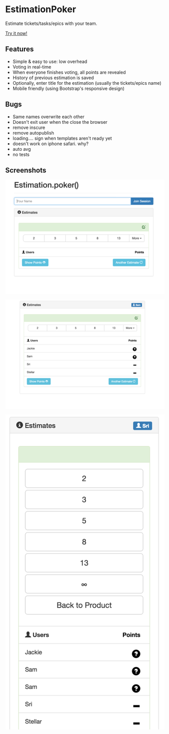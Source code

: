 EstimationPoker
===============

Estimate tickets/tasks/epics with your team.

[Try it now!](http://estimation-poker.meteor.com)

Features
--------
- Simple & easy to use: low overhead
- Voting in real-time
- When everyone finishes voting, all points are revealed
- History of previous estimation is saved
- Optionally, enter title for the estimation (usually the tickets/epics name)
- Mobile friendly (using Bootstrap's responsive design)

Bugs
----
- Same names overwrite each other
- Doesn't exit user when the close the browser
- remove inscure
- remove autopublish
- loading.... sign when templates aren't ready yet
- doesn't work on iphone safari. why?
- auto avg
- no tests

Screenshots
-----------

![Inital Screen](https://raw.githubusercontent.com/sri/estimation-poker/master/screenshots/initial.png?raw=true "Initial Screen")

![Voting Screen](https://raw.githubusercontent.com/sri/estimation-poker/master/screenshots/voting.png?raw=true "Voting Screen")

![Mobile UI](https://raw.githubusercontent.com/sri/estimation-poker/master/screenshots/mobile.png?raw=true "Mobile UI")
